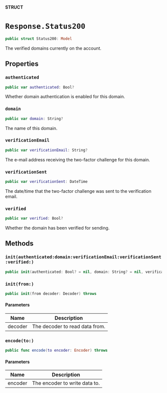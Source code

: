 **STRUCT**

# `Response.Status200`

```swift
public struct Status200: Model
```

The verified domains currently on the account.

## Properties
### `authenticated`

```swift
public var authenticated: Bool?
```

Whether domain authentication is enabled for this domain.

### `domain`

```swift
public var domain: String?
```

The name of this domain.

### `verificationEmail`

```swift
public var verificationEmail: String?
```

The e-mail address receiving the two-factor challenge for this domain.

### `verificationSent`

```swift
public var verificationSent: DateTime
```

The date/time that the two-factor challenge was sent to the verification email.

### `verified`

```swift
public var verified: Bool?
```

Whether the domain has been verified for sending.

## Methods
### `init(authenticated:domain:verificationEmail:verificationSent:verified:)`

```swift
public init(authenticated: Bool? = nil, domain: String? = nil, verificationEmail: String? = nil, verificationSent: Date? = nil, verified: Bool? = nil)
```

### `init(from:)`

```swift
public init(from decoder: Decoder) throws
```

#### Parameters

| Name | Description |
| ---- | ----------- |
| decoder | The decoder to read data from. |

### `encode(to:)`

```swift
public func encode(to encoder: Encoder) throws
```

#### Parameters

| Name | Description |
| ---- | ----------- |
| encoder | The encoder to write data to. |